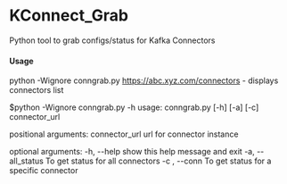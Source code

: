 # KConnect_Grab
Python tool to grab configs/status for Kafka Connectors

#### Usage
python -Wignore conngrab.py https://abc.xyz.com/connectors - displays connectors list

$python -Wignore conngrab.py -h
usage: conngrab.py [-h] [-a] [-c] connector_url

positional arguments:
  connector_url     url for connector instance

optional arguments:
  -h, --help        show this help message and exit
  -a, --all_status  To get status for all connectors
  -c , --conn       To get status for a specific connector
